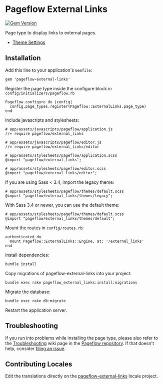 # Pageflow External Links

[![Gem Version](https://badge.fury.io/rb/pageflow-external-links.svg)](http://badge.fury.io/rb/pageflow-external-links)

Page type to display links to external pages.

* [Theme Settings](http://codevise.github.io/pageflow-external-links/theme/master/)

## Installation

Add this line to your application's `Gemfile`:

    gem 'pageflow-external-links'

Register the page type inside the configure block in `config/initializers/pageflow.rb`

    Pageflow.configure do |config|
      config.page_types.register(Pageflow::ExternalLinks.page_type)
    end

Include javascripts and stylesheets:

    # app/assets/javascripts/pageflow/application.js
    //= require pageflow/external_links

    # app/assets/javascripts/pageflow/editor.js
    //= require pageflow/external_links/editor

    # app/assets/stylesheets/pageflow/application.scss
    @import "pageflow/external_links";

    # app/assets/stylesheets/pageflow/editor.scss
    @import "pageflow/external_links/editor";

If you are using Sass < 3.4, import the legacy theme:

    # app/assets/stylesheets/pageflow/themes/default.scss
    @import "pageflow/external_links/themes/legacy";

With Sass 3.4 or newer, you can use the default theme:

    # app/assets/stylesheets/pageflow/themes/default.scss
    @import "pageflow/external_links/themes/default";

Mount the routes in `config/routes.rb`:

    authenticated do
      mount Pageflow::ExternalLinks::Engine, at: '/external_links'
    end

Install dependencies:

    bundle install

Copy migrations of pageflow-external-links into your project:

    bundle exec rake pageflow_external_links:install:migrations

Migrate the database:

    bundle exec rake db:migrate

Restart the application server.

## Troubleshooting

If you run into problems while installing the page type, please also refer to the
[Troubleshooting](https://github.com/codevise/pageflow/wiki/Troubleshooting) wiki
page in the [Pageflow  repository](https://github.com/codevise/pageflow). If that
doesn't help, consider
[filing an issue](https://github.com/codevise/pageflow-external-links/issues).

## Contributing Locales

Edit the translations directly on the
[pageflow-external-links](http://www.localeapp.com/projects/public?search=tf/pageflow-external-links)
locale project.
